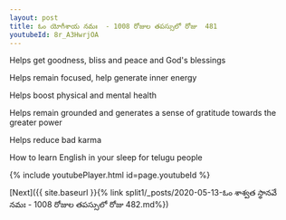 ```yaml
---
layout: post
title: ఓం యోగీశాయ నమః  - 1008 రోజుల తపస్సులో రోజు  481
youtubeId: 8r_A3HwrjOA
---
```

 
 
Helps get goodness, bliss and peace and God's blessings
 
Helps remain focused, help generate inner energy 
 
Helps boost physical and mental health 
 
Helps remain grounded and generates a sense of gratitude towards the greater power 
 
Helps reduce bad karma
 
How to learn English in your sleep for telugu people
 
 
 
 


{% include youtubePlayer.html id=page.youtubeId %}
 
[Next]({{ site.baseurl }}{% link split1/_posts/2020-05-13-ఓం శాశ్వత స్థానవే నమః  - 1008 రోజుల తపస్సులో రోజు  482.md%})
 
